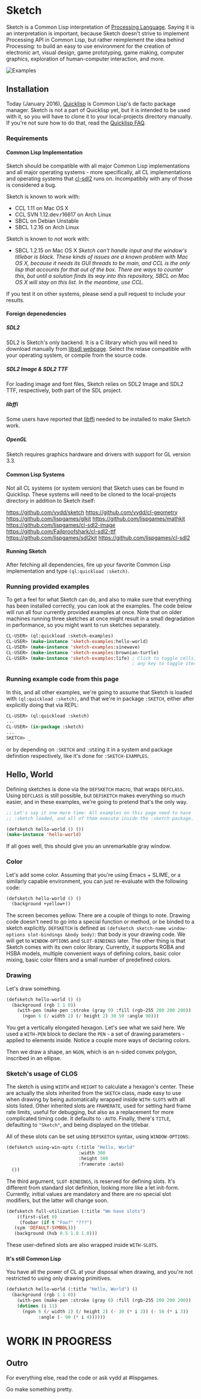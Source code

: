 # Sketch

Sketch is a Common Lisp interpretation of [Processing Language](https://processing.org). Saying it is an interpretation is important, because Sketch doesn't strive to implement Processing API in Common Lisp, but rather reimplement the idea behind Processing: to build an easy to use environment for the creation of electronic art, visual design, game prototyping, game making, computer graphics, exploration of human-computer interaction, and more.

![Examples](http://i.imgur.com/MNZUwz8.png)

## Installation

Today (January 2016), [Quicklisp](https://www.quicklisp.org/beta/) is Common Lisp's de facto package manager. Sketch is not a part of Quicklisp yet, but it is intended to be used with it, so you will have to clone it to your local-projects directory manually. If you're not sure how to do that, read the [Quicklisp FAQ](https://www.quicklisp.org/beta/faq.html).

### Requirements

#### Common Lisp Implementation

Sketch should be compatible with all major Common Lisp implementations and all major operating systems - more specifically, all CL implementations and operating systems that [cl-sdl2](https://github.com/lispgames/cl-sdl2) runs on. Incompatibily with any of those is considered a bug.

Sketch is known to work with:

* CCL 1.11 on Mac OS X
* CCL SVN 1.12.dev.r16617 on Arch Linux
* SBCL on Debian Unstable
* SBCL 1.2.16 on Arch Linux

Sketch is known to *not* work with:

* SBCL 1.2.15 on Mac OS X
  _Sketch can't handle input and the window's titlebar is black. These kinds of issues are a known problem with Mac OS X, because it needs its GUI threads to be main, and CCL is the only lisp that accounts for that out of the box. There are ways to counter this, but until a solution finds its way into this repository, SBCL on Mac OS X will stay on this list. In the meantime, use CCL._

If you test it on other systems, please send a pull request to include your results.

#### Foreign depenedencies

##### SDL2

SDL2 is Sketch's only backend. It is a C library which you will need to download manually from [libsdl webpage](https://www.libsdl.org/download-2.0.php). Select the relase compatible with your operating system, or compile from the source code.

##### SDL2 Image & SDL2 TTF
For loading image and font files, Sketch relies on SDL2 Image and SDL2 TTF, respectively, both part of the SDL project.

##### libffi

Some users have reported that [libffi](https://sourceware.org/libffi/) needed to be installed to make Sketch work.

##### OpenGL

Sketch requires graphics hardware and drivers with support for GL version 3.3.

#### Common Lisp Systems

Not all CL systems (or system version) that Sketch uses can be found in Quicklisp. These systems will need to be cloned to the local-projects directory in addition to Sketch itself:

https://github.com/vydd/sketch
https://github.com/vydd/cl-geometry
https://github.com/lispgames/glkit
https://github.com/lispgames/mathkit
https://github.com/lispgames/cl-sdl2-image
https://github.com/Failproofshark/cl-sdl2-ttf
https://github.com/lispgames/sdl2kit
https://github.com/lispgames/cl-sdl2

#### Running Sketch

After fetching all dependencies, fire up your favorite Common Lisp implementation and type `(ql:quickload :sketch)`.

### Running provided examples

To get a feel for what Sketch can do, and also to make sure that everything has been installed correctly, you can look at the examples. The code below will run all four currently provided examples at once. Note that on older machines running three sketches at once might result in a small degradation in performance, so you might want to run sketches separately.

```lisp
CL-USER> (ql:quickload :sketch-examples)
CL-USER> (make-instance 'sketch-examples:hello-world)
CL-USER> (make-instance 'sketch-examples:sinewave)
CL-USER> (make-instance 'sketch-examples:brownian-turtle)
CL-USER> (make-instance 'sketch-examples:life) ; Click to toggle cells,
	                                           ; any key to toggle iteration
```

### Running example code from this page

In this, and all other examples, we're going to assume that Sketch is loaded with `(ql:quickload :sketch)`, and that we're in package `:SKETCH`, either after explicitly doing that via REPL:

```lisp
CL-USER> (ql:quickload :sketch)
...
CL-USER> (in-package :sketch)
...
SKETCH> _

```

or by depending on `:SKETCH` and `:USE`ing it in a system and package definition respectively, like it's done for `:SKETCH-EXAMPLES`.

## Hello, World

Defining sketches is done via the `DEFSKETCH` macro, that wraps `DEFCLASS`. Using `DEFCLASS` is still possible, but `DEFSKETCH` makes everything so much easier, and in these examples, we're going to pretend that's the only way.

```lisp
;; Let's say it one more time: All examples on this page need to have
;; :sketch loaded, and all of them execute inside the :sketch package.

(defsketch hello-world () ())
(make-instance 'hello-world)
```

If all goes well, this should give you an unremarkable gray window.

### Color

Let's add some color. Assuming that you're using Emacs + SLIME, or a similarly capable environment, you can just re-evaluate with the following code:

```lisp
(defsketch hello-world () ()
  (background +yellow+))
```

The screen becomes yellow. There are a couple of things to note. Drawing code doesn't need to go into a special function or method, or be binded to a sketch explicitly. `DEFSKETCH` is defined as `(defsketch sketch-name window-options slot-bindings &body body)`: that body is your drawing code. We will get to `WINDOW-OPTIONS` and `SLOT-BINDINGS` later. The other thing is that Sketch comes with its own color library. Currently, it supports RGBA and HSBA models, multiple convenient ways of defining colors, basic color mixing, basic color filters and a small number of predefined colors.

### Drawing

Let's draw something.

```lisp
(defsketch hello-world () ()
  (background (rgb 1 1 0))
    (with-pen (make-pen :stroke (gray 0) :fill (rgb-255 200 200 200))
      (ngon 6 (/ width 2) (/ height 2) 30 50 :angle 90)))
```

You get a vertically elongated hexagon. Let's see what we said here. We used a `WITH-PEN` block to declare the `PEN` - a set of drawing parameters - applied to elements inside. Notice a couple more ways of declaring colors.

Then we draw a shape, an `NGON`, which is an n-sided convex polygon, inscribed in an ellipse.

### Sketch's usage of CLOS

The sketch is using `WIDTH` and `HEIGHT` to calculate a hexagon's center. These are actually the slots inherited from the `SKETCH` class, made easy to use when drawing by being automatically wrapped inside `WITH-SLOTS` with all slots listed. Other inherited slots are `FRAMERATE`, used for setting hard frame rate limits, useful for debugging, but also as a replacement for more complicated timing code. It defaults to `:AUTO`. Finally, there's `TITLE`, defaulting to `"Sketch"`, and being displayed on the titlebar.

All of these slots can be set using `DEFSKETCH` syntax, using `WINDOW-OPTIONS`:

```lisp
(defsketch using-win-opts (:title "Hello, World"
                           :width 300
                           :height 300
						   :framerate :auto)
  ())
```

The third argument, `SLOT-BINDINGS`, is reserved for defining slots. It's different from standard slot definition, looking more like a let init-form. Currently, initial values are mandatory and there are no special slot modifiers, but the latter will change soon.

```lisp
(defsketch full-utilization (:title "We have slots")
    ((first-slot 0)
     (foobar (if t "Foo?" "???")
   (sym 'DEFAULT-SYMBOL)))
   (background (hsb 0.5 1.0 1.0)))
```

These user-defined slots are also wrapped inside `WITH-SLOTS`.

#### It's still Common Lisp

You have all the power of CL at your disposal when drawing, and you're not restricted to using only drawing primitives.

```lisp
(defsketch hello-world (:title "Hello, World") ()
  (background (rgb 1 1 0))
    (with-pen (make-pen :stroke (gray 0) :fill (rgb-255 200 200 200))
    (dotimes (i 11)
      (ngon 6 (/ width 2) (/ height 2) (- 30 (* i 3)) (- 50 (* i 3))
            :angle (- 90 (* i 4))))))
```

# WORK IN PROGRESS

## Outro

For everything else, read the code or ask vydd at #lispgames.

Go make something pretty.
